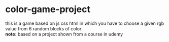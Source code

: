 # color-game-project
this is a game based on js css html in which you have to choose a given rgb value from 6 random blocks of color<br>
**note:** based on a project shown from a course in udemy
